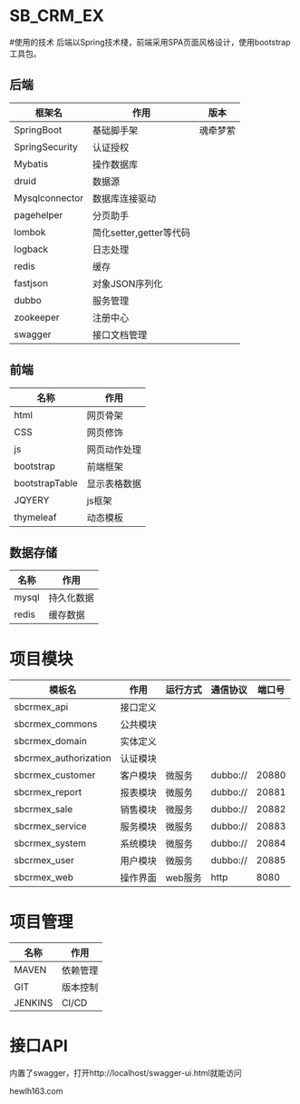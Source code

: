 # SB_CRM_EX


#使用的技术
    后端以Spring技术棧，前端采用SPA页面风格设计，使用bootstrap工具包。

## 后端
|框架名|作用 |版本 |
|---|---|---|
|SpringBoot|基础脚手架|魂牵梦萦|
|SpringSecurity|认证授权|
|Mybatis|操作数据库||
|druid|数据源||
|Mysqlconnector|数据库连接驱动|
|pagehelper|分页助手|
|lombok|简化setter,getter等代码|
|logback|日志处理||
|redis|缓存|
|fastjson|对象JSON序列化|
|dubbo|服务管理||
|zookeeper|注册中心|
|swagger|接口文档管理|


## 前端
 |名称|作用|
 |---|---|
 |html|网页骨架|
 |CSS|网页修饰|
 |js|网页动作处理|
 |bootstrap|前端框架|
 |bootstrapTable|显示表格数据
 |JQYERY|js框架|
 |thymeleaf|动态模板
 
## 数据存储
|名称|作用|
|---|---|
|mysql|持久化数据|
|redis|缓存数据|

# 项目模块

|模板名|作用|运行方式|通信协议|端口号|
|---|---|---|---|---|
|sbcrmex_api|接口定义||
|sbcrmex_commons|公共模块||
|sbcrmex_domain|实体定义||
|sbcrmex_authorization|认证模块||
|sbcrmex_customer|客户模块|微服务|dubbo://|20880|
|sbcrmex_report|报表模块|微服务|dubbo://|20881|
|sbcrmex_sale|销售模块|微服务|dubbo://|20882|
|sbcrmex_service|服务模块|微服务|dubbo://|20883|
|sbcrmex_system|系统模块|微服务|dubbo://|20884|
|sbcrmex_user|用户模块|微服务|dubbo://|20885|
|sbcrmex_web|操作界面|web服务|http|8080|


# 项目管理
|名称|作用|
|---|---|
|MAVEN|依赖管理|
|GIT|版本控制|
|JENKINS|CI/CD|

# 接口API
内置了swagger，打开http://localhost/swagger-ui.html就能访问

hewlh163.com
